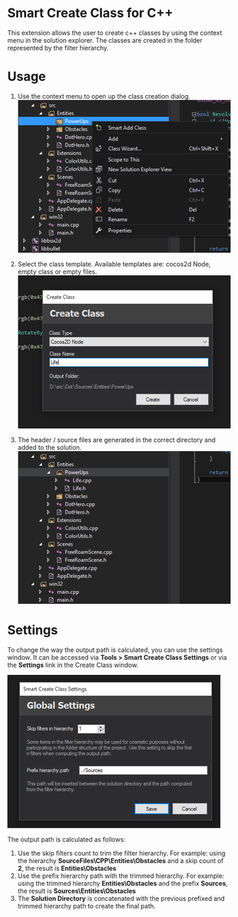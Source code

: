 Smart Create Class for C++
==========================
This extension allows the user to create c++ classes by using the context menu in the solution explorer. The classes are created in the folder represented by the filter hierarchy.

Usage
=====
1. Use the context menu to open up the class creation dialog.
![Contextual menu for adding classes](https://raw.githubusercontent.com/alexpana/smart-create-class/master/images/step1.png)

2. Select the class template. Available templates are: cocos2d Node, empty class or empty files.
![Create class dialog](https://raw.githubusercontent.com/alexpana/smart-create-class/master/images/step2.png)

3. The header / source files are generated in the correct directory and added to the solution.
![Result](https://raw.githubusercontent.com/alexpana/smart-create-class/master/images/step3.png)

Settings
========
To change the way the output path is calculated, you can use the settings window. It can be accessed via **Tools > Smart Create Class Settings** or via the **Settings** link in the Create Class window.

![The settings window](https://raw.githubusercontent.com/alexpana/smart-create-class/master/images/settings.png)

The output path is calculated as follows:

1. Use the skip filters count to trim the filter hierarchy. For example: using the hierarchy **SourceFiles\CPP\Entities\Obstacles** and a skip count of **2**, the result is **Entities\Obstacles**
2. Use the prefix hierarchy path with the trimmed hierarchy. For example: using the trimmed hierarchy **Entities\Obstacles** and the prefix **Sources**, the result is **Sources\Entities\Obstacles**
3. The **Solution Directory** is concatenated with the previous prefixed and trimmed hierarchy path to create the final path.
